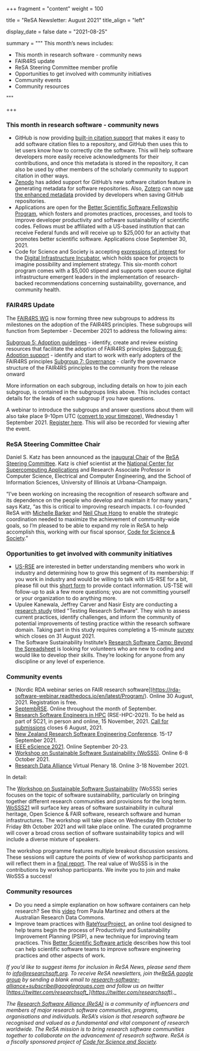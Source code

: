 +++
fragment = "content"
weight = 100

title = "ReSA Newsletter: August 2021"
title_align = "left"

display_date = false
date = "2021-08-25"

summary = """
This month’s news includes:

* This month in research software - community news
* FAIR4RS update
* ReSA Steering Committee member profile
* Opportunities to get involved with community initiatives
* Community events
* Community resources

"""

+++

### This month in research software - community news

* GitHub is now providing [built-in citation support](https://citation-file-format.github.io/) that makes it easy to add software citation files to a repository, and GitHub then uses this to let users know how to correctly cite the software. This will help software developers more easily receive acknowledgments for their contributions, and once this metadata is stored in the repository, it can also be used by other members of the scholarly community to support citation in other ways.
* [Zenodo](https://zenodo.org/) has added support for GitHub’s new software citation feature in generating metadata for software repositories. Also, [Zotero](https://www.zotero.org/) can now [use the enhanced metadata](https://guides.github.com/activities/citable-code/) provided by developers when saving GitHub repositories. 
* Applications are open for the [Better Scientific Software Fellowship Program](https://bssw.io/blog_posts/applications-open-for-the-2022-bssw-fellowship-program), which fosters and promotes practices, processes, and tools to improve developer productivity and software sustainability of scientific codes. Fellows must be affiliated with a US-based institution that can receive Federal funds and will receive up to $25,000 for an activity that promotes better scientific software. Applications close September 30, 2021.
* Code for Science and Society is accepting [expressions of interest](https://blog.codeforscience.org/digital-infrastructure-incubator-is-live/) for the [Digital Infrastructure Incubator](http://incubator.codeforscience.org/?ref=Blogpost), which holds space for projects to imagine possibility and implement strategy. This six-month cohort program comes with a $5,000 stipend and supports open source digital infrastructure emergent leaders in the implementation of research-backed recommendations concerning sustainability, governance, and community health.

### FAIR4RS Update

The [FAIR4RS WG](https://www.rd-alliance.org/groups/fair-4-research-software-fair4rs-wg) is now forming three new subgroups to address its milestones on the adoption of the FAIR4RS principles. These subgroups will function from September - December 2021 to address the following aims:

[Subgroup 5: Adoption guidelines](https://docs.google.com/document/d/1_cIgpx2XqElS0UGSxAmNwLiWav9hq08a7264wIMODwU/edit#) - identify, create and review existing resources that facilitate the adoption of FAIR4RS principles
[Subgroup 6: Adoption support](https://docs.google.com/document/d/1t6DGsJYM2FJV1JMLiaEX0841c4utN0cNYh3WsmvqYO4/edit#) -  identify and start to work with early adopters of the FAIR4RS principles
[Subgroup 7: Governance](https://docs.google.com/document/d/1pBBs8hSF8m3WsFRFjJuFHd1sC-jfPV3_0xUTMVzEuMc/edit#heading=h.3wzkqusz7mdh) - clarify the governance structure of the FAIR4RS principles to the community from the release onward

More information on each subgroup, including details on how to join each subgroup, is contained in the subgroups links above. This includes contact details for the leads of each subgroup if you have questions. 

A webinar to introduce the subgroups and answer questions about them will also take place 9-10pm UTC ([convert to your timezone](https://www.timeanddate.com/worldclock/fixedtime.html?iso=20210901T16&p1=64&ah=1)), Wednesday 1 September 2021. [Register here](https://us02web.zoom.us/meeting/register/tZAud-Gopj4jE9OGgIoqoXxPTi6U4wj9z_ni). This will also be recorded for viewing after the event.

### ReSA Steering Committee Chair

Daniel S. Katz has been announced as the [inaugural Chair](http://www.ncsa.illinois.edu/news/story/katz_named_inaugural_resa_steering_committee_chair) of the [ReSA Steering Committee](https://www.researchsoft.org/people/). Katz is chief scientist at the [National Center for Supercomputing Applications](http://www.ncsa.illinois.edu/) and Research Associate Professor in Computer Science, Electrical and Computer Engineering, and the School of Information Sciences, University of Illinois at Urbana-Champaign.

“I’ve been working on increasing the recognition of research software and its dependence on the people who develop and maintain it for many years,” says Katz, “as this is critical to improving research impacts. I co-founded ReSA with [Michelle Barker](https://www.researchsoft.org/people/) and [Neil Chue Hong](https://www.software.ac.uk/about/staff/person/neil-chue-hong) to enable the strategic coordination needed to maximize the achievement of community-wide goals, so I’m pleased to be able to expand my role in ReSA to help accomplish this, working with our fiscal sponsor, [Code for Science & Society](https://codeforscience.org/).”

### Opportunities to get involved with community initiatives

* [US-RSE](https://us-rse.org/2021-07-27-newsletter/#survey-testing) are interested in better understanding members who work in industry and determining how to grow this segment of its membership: If you work in industry and would be willing to talk with US-RSE for a bit, please fill out this [short form](https://forms.gle/BbUgrxxoHCGh4Buw5) to provide contact information. US-TSE will follow-up to ask a few more questions; you are not committing yourself or your organization to do anything more. 
* Upulee Kanewala, Jeffrey Carver and Nasir Eisty are conducting a [research study](https://bssw.io/events/survey-on-testing-research-software) titled "Testing Research Software". They wish to assess current practices, identify challenges, and inform the community of potential improvements of testing practice within the research software domain. Taking part in this study requires completing a 15-minute [survey](https://bssw.io/events/survey-on-testing-research-software) which closes on 31 August 2021.
* The Software Sustainability Institute’s [Research Software Camp: Beyond the Spreadsheet](https://www.software.ac.uk/RSCamp-beyond-spreadsheet) is looking for volunteers who are new to coding and would like to develop their skills. They’re looking for anyone from any discipline or any level of experience. 

### Community events

- [Nordic RDA webinar series on FAIR research software])https://rda-software-webinar.readthedocs.io/en/latest/Program/). Online 30 August, 2021. Registration is free.
- [SeptembRSE](https://society-rse.org/events/septembrse/). Online throughout the month of September. 
- [Research Software Engineers in HPC](https://us-rse.org/rse-hpc-2021/) (RSE-HPC-2021). To be held as part of SC21, in person and online, 15 November, 2021. [Call for submissions](https://us-rse.org/rse-hpc-2021/call/) closes 6 August, 2021.
- [New Zealand Research Software Engineering Conference](https://www.rseconference.nz/). 15-17 September 2021. 
- [IEEE eScience 2021](https://www.escience2021.org/). Online September 20-23.
- [Workshop on Sustainable Software Sustainability (WoSSS)](https://wosss.org/wosss21-home). Online 6-8 October 2021.
- [Research Data Alliance](https://www.rd-alliance.org/about-rda) Virtual Plenary 18. Online 3-18 November 2021. 

In detail:

The [Workshop on Sustainable Software Sustainability](https://wosss.org/wosss21-home) (WoSSS) series focuses on the topic of software sustainability, particularly on bringing together different research communities and provisions for the long term. [WoSSS21](https://wosss.org/wosss21-home) will surface key areas of software sustainability in cultural heritage, Open Science & FAIR software, research software and human infrastructures. The workshop will take place on Wednesday 6th October to Friday 8th October 2021 and will take place online. The curated programme will cover a broad cross section of software sustainability topics and will include a diverse mixture of speakers. 

The workshop programme features multiple breakout discussion sessions. These sessions will capture the points of view of workshop participants and will reflect them in a [final report](https://wosss.org/#workshops-reports). The real value of WoSSS is in the contributions by workshop participants. We invite you to join and make WoSSS a success! 

### Community resources

* Do you need a simple explanation on how software containers can help research? See this [video](https://www.youtube.com/watch?v=HelrQnm3v4g) from Paula Martinez and others at the Australian Research Data Commons.
* Improve team practices with [RateYourProject](https://rateyourproject.org/), an online tool designed to help teams begin the process of Productivity and Sustainability Improvement Planning (PSIP), a new technique for improving team practices. This [Better Scientific Software article](https://bssw.io/blog_posts/improving-team-practices-with-rateyourproject-org) describes how this tool can help scientific software teams to improve software engineering practices and other aspects of work. 

_If you’d like to suggest items for inclusion in ReSA News, please send them to_ [_info@researchsoft.org_](mailto:info@researchsoft.org)_. To receive ReSA newsletters, join the_[_ReSA google group_](https://groups.google.com/forum/#!forum/research-software-alliance) _by sending a blank email to_ [_research-software-alliance+subscribe@googlegroups.com_](mailto:research-software-alliance+subscribe@googlegroups.com) _and follow us on twitter_ [_https://twitter.com/researchsoft_](https://twitter.com/researchsoft)_._

_The_ [_Research Software Alliance (ReSA)_](https://www.researchsoft.org/) _is a community of influencers and members of major research software communities, programs, organisations and individuals. ReSA’s vision is that research software be recognised and valued as a fundamental and vital component of research worldwide. The ReSA mission is to bring research software communities together to collaborate on the advancement of research software. ReSA is a fiscally sponsored project of_ [_Code for Science and Society_](https://codeforscience.org/)_._

